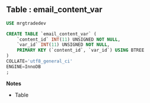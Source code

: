 Table : email_content_var
-------------------------

```SQL
USE mrgtradedev

CREATE TABLE `email_content_var` (
	`content_id` INT(11) UNSIGNED NOT NULL,
	`var_id` INT(11) UNSIGNED NOT NULL,
	PRIMARY KEY (`content_id`, `var_id`) USING BTREE
)
COLLATE='utf8_general_ci'
ENGINE=InnoDB
;
```
__Notes__

+ Table